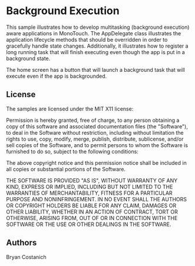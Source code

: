 Background Execution
====================

This sample illustrates how to develop multitasking (background execution)
aware applications in MonoTouch. The AppDelegate class illustrates the
application lifecycle methods that should be overridden in order to gracefully
handle state changes. Additionally, it illustrates how to register a long
running task that will finish executing even though the app is put in a
background state.

The home screen has a button that will launch a background task that will
execute even if the app is backgrounded.

License
-------

The samples are licensed under the MIT X11 license:

Permission is hereby granted, free of charge, to any person obtaining a copy
of this software and associated documentation files (the "Software"), to deal
in the Software without restriction, including without limitation the rights
to use, copy, modify, merge, publish, distribute, sublicense, and/or sell
copies of the Software, and to permit persons to whom the Software is
furnished to do so, subject to the following conditions:

The above copyright notice and this permission notice shall be included in
all copies or substantial portions of the Software.

THE SOFTWARE IS PROVIDED "AS IS", WITHOUT WARRANTY OF ANY KIND, EXPRESS OR
IMPLIED, INCLUDING BUT NOT LIMITED TO THE WARRANTIES OF MERCHANTABILITY,
FITNESS FOR A PARTICULAR PURPOSE AND NONINFRINGEMENT. IN NO EVENT SHALL THE
AUTHORS OR COPYRIGHT HOLDERS BE LIABLE FOR ANY CLAIM, DAMAGES OR OTHER
LIABILITY, WHETHER IN AN ACTION OF CONTRACT, TORT OR OTHERWISE, ARISING FROM,
OUT OF OR IN CONNECTION WITH THE SOFTWARE OR THE USE OR OTHER DEALINGS IN
THE SOFTWARE.

Authors
-------

Bryan Costanich
